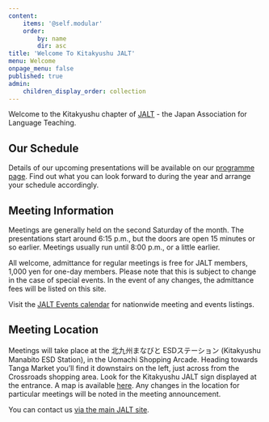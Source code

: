 ```yaml
---
content:
    items: '@self.modular'
    order:
        by: name
        dir: asc
title: 'Welcome To Kitakyushu JALT'
menu: Welcome
onpage_menu: false
published: true
admin:
    children_display_order: collection
---
```


<p class="lead">Welcome to the Kitakyushu chapter of <a href="http://jalt.org">JALT</a> - the Japan Association for Language Teaching.</p>

<h2>Our Schedule</h2> 

<p>Details of our upcoming presentations will be available on our <a href="/chapters/kq/schedule">programme page</a>. Find out what you can look forward to during the year and arrange your schedule accordingly. </p>

<h2>Meeting Information</h2>

<p>Meetings are generally held on the second Saturday of the month. The presentations start around 6:15 p.m., but the doors are open 15 minutes or so earlier. Meetings usually run until 8:00 p.m., or a little earlier.</p>
<p>All welcome, admittance for regular meetings is free for JALT members, 1,000 yen for one-day members. Please note that this is subject to change in the case of special events. In the event of any changes, the admittance fees will be listed on this site.</p>
<p>Visit the <a href="https://jalt.org/events">JALT Events calendar</a> for nationwide meeting and events listings.</p>

<h2>Meeting Location</h2>

<p>Meetings will take place at the 北九州まなびと ESDステーション (Kitakyushu Manabito ESD Station), in the Uomachi Shopping Arcade. Heading towards Tanga Market you’ll find it downstairs on the left, just across from the Crossroads shopping area. Look for the Kitakyushu JALT sign displayed at the entrance. A map is available <a href="location">here</a>. Any changes in the location for particular meetings will be noted in the meeting announcement.</p>

<p>You can contact us <a href="https://jalt.org/email/node/15/field_group_email">via the main JALT site</a>. </p>
